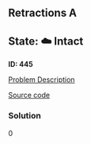 ## Retractions A

## State: :cloud: **Intact**

**ID: 445**

[Problem Description](https://projecteuler.net/problem=445)

[Source code](main.cpp)

### Solution
0